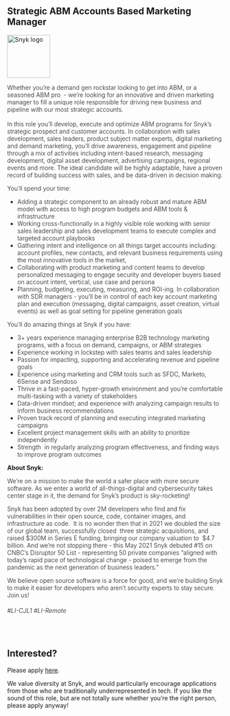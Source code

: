 Strategic ABM Accounts Based Marketing Manager
---

<img src="https://res.cloudinary.com/snyk/image/upload/v1537345894/press-kit/brand/logo-black.png" width="100" alt="Snyk logo" />

<p><span style="font-weight: 300;">Whether you’re a demand gen rockstar looking to get into ABM, or a seasoned ABM pro&nbsp; - we’re looking for an innovative and driven marketing manager to fill a unique role responsible for driving new business and pipeline with our most strategic accounts. </span><span style="font-weight: 300;"><br></span><span style="font-weight: 300;"><br></span><span style="font-weight: 300;">In this role you’ll develop, execute and optimize ABM programs for Snyk’s strategic prospect and customer accounts. In collaboration with sales development, sales leaders, product subject matter experts, digital marketing and demand marketing, you’ll drive awareness, engagement and pipeline through a mix of activities including intent-based research, messaging development, digital asset development, advertising campaigns, regional events and more. T</span><span style="font-weight: 300;">he ideal candidate will be highly adaptable, have a proven record of building success with sales, and be data-driven in decision making.</span></p>
<p><span style="font-weight: 300;">You’ll spend your time:</span><span style="font-weight: 300;"><br></span></p>
<ul>
<li style="font-weight: 300;"><span style="font-weight: 300;">Adding a strategic component to an already robust and mature ABM model with access to high program budgets and ABM tools &amp; infrastructure&nbsp;</span></li>
<li style="font-weight: 300;"><span style="font-weight: 300;">Working cross-functionally in a highly visible role working with senior sales leadership and sales development teams to execute complex and targeted account playbooks</span></li>
<li style="font-weight: 300;"><span style="font-weight: 300;">Gathering intent and intelligence on all things target accounts including: account profiles, new contacts, and relevant business requirements using the most innovative tools in the market,&nbsp;&nbsp;</span></li>
<li style="font-weight: 300;"><span style="font-weight: 300;">Collaborating with product marketing and content teams to develop personalized messaging to engage security and developer buyers based on account intent, vertical, use case and persona</span></li>
<li style="font-weight: 300;"><span style="font-weight: 300;">Planning, budgeting, executing, measuring, and ROI-ing. In collaboration with SDR managers - you’ll be in control of each key account marketing plan and execution (messaging, digital campaigns, asset creation, virtual events) as well as goal setting for pipeline generation goals&nbsp;</span></li>
</ul>
<p><span style="font-weight: 300;">You’ll do amazing things at Snyk if you have:&nbsp;</span></p>
<ul>
<li style="font-weight: 300;"><span style="font-weight: 300;">3+ years experience managing enterprise B2B technology marketing programs, with a focus on demand, campaigns, or ABM strategies</span></li>
<li style="font-weight: 300;"><span style="font-weight: 300;">Experience working in lockstep with sales teams and sales leadership&nbsp;</span></li>
<li style="font-weight: 300;"><span style="font-weight: 300;">Passion for impacting, supporting and accelerating revenue and pipeline goals&nbsp;</span></li>
<li style="font-weight: 300;"><span style="font-weight: 300;">Experience using marketing and CRM tools such as SFDC, Marketo, 6Sense and Sendoso&nbsp;</span></li>
<li style="font-weight: 300;"><span style="font-weight: 300;">Thrive in a fast-paced, hyper-growth environment and you’re comfortable multi-tasking with a variety of stakeholders</span></li>
<li style="font-weight: 300;"><span style="font-weight: 300;">Data-driven mindset; and experience with analyzing campaign results to inform business recommendations</span></li>
<li style="font-weight: 300;"><span style="font-weight: 300;">Proven track record of planning and executing integrated marketing campaigns</span></li>
<li style="font-weight: 300;"><span style="font-weight: 300;">Excellent project management skills with an ability to prioritize independently</span></li>
<li style="font-weight: 300;"><span style="font-weight: 300;">Strength&nbsp; in regularly analyzing program effectiveness, and finding ways to improve program outcomes&nbsp;</span></li>
</ul>
<p><strong>About Snyk:&nbsp;</strong></p>
<p><span style="font-weight: 300;">We’re on a mission to make the world a safer place with more secure software. As we enter a world of all-things-digital and cybersecurity takes center stage in it, the demand for Snyk’s product is sky-rocketing!&nbsp;&nbsp;</span></p>
<p><span style="font-weight: 300;">Snyk has been adopted by over 2M developers who find and fix vulnerabilities in their open source, code, container images, and infrastructure as code.&nbsp; It is no wonder then that in 2021 we doubled the size of our global team, successfully closed&nbsp; three strategic acquisitions, and raised $300M in Series E funding, bringing our company valuation to&nbsp; $4.7 billion. And we’re not stopping there - this May 2021 Snyk debuted #15 on CNBC’s Disruptor 50 List - representing 50 private companies “aligned with today’s rapid pace of technological change - poised to emerge from the pandemic as the next generation of business leaders.”&nbsp;</span></p>
<p><span style="font-weight: 300;">We believe open source software is a force for good, and we’re building Snyk to make it easier for developers who aren’t security experts to stay secure.&nbsp; Join us!</span></p>
<h6><span style="font-weight: 300;">#LI-CJL1 #LI-Remote</span></h6>
<p>&nbsp;</p>

Interested?
---

Please apply [here](https://boards.greenhouse.io/snyk/jobs/5321835002#app).

We value diversity at Snyk, and would particularly encourage applications from those who are traditionally underrepresented in tech.
If you like the sound of this role, but are not totally sure whether you’re the right person, please apply anyway!
